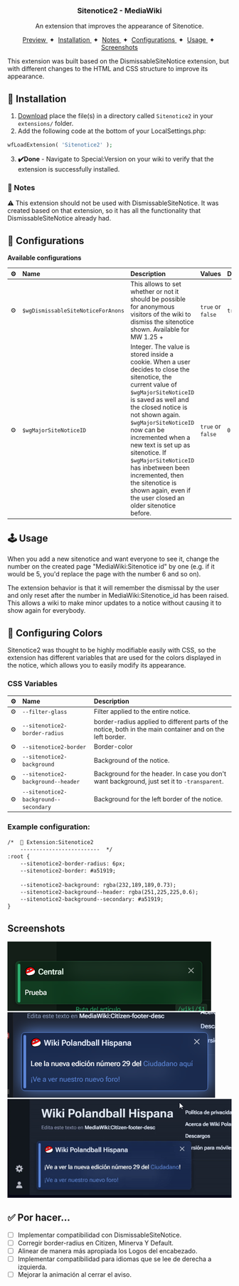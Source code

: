 <div align="center">
<h3>
Sitenotice2 - MediaWiki
</h3>
<p>An extension that improves the appearance of Sitenotice.</p>
</div>

<div align="center">
    <a href="https://central.staging.polandball.wiki/wiki/">
        Preview
    </a>
    <span>&nbsp;✦&nbsp;</span>
    <a href="#-installation">
        Installation
    </a>
    <span>&nbsp;✦&nbsp;</span>
    <a href="#-notes">
        Notes
    </a>
    <span>&nbsp;✦&nbsp;</span>
    <a href="#-configurations">
        Configurations
    </a>
    <span>&nbsp;✦&nbsp;</span>
    <a href="#-usage">
        Usage
    </a>
    <span>&nbsp;✦&nbsp;</span>
    <a href="#-screenshots">
        Screenshots
    </a>
</div>

<p></p>

<div align="left">
This extension was built based on the DismissableSiteNotice extension, but with different changes to the HTML and CSS structure to improve its appearance.
</div>

## 🚀 Installation
1. [Download](https://github.com/DarkGames26/mediawiki-extensions-Sitenotice2/archive/refs/heads/main.zip) place the file(s) in a directory called `Sitenotice2` in your `extensions/` folder.
2. Add the following code at the bottom of your LocalSettings.php:
```php
wfLoadExtension( 'Sitenotice2' );
```
3. **✔️Done** - Navigate to Special:Version on your wiki to verify that the extension is successfully installed.

### 👀 Notes
⚠️ This extension should not be used with DismissableSiteNotice. It was created based on that extension, so it has all the functionality that DismissableSiteNotice already had.

## 🧞 Configurations
**Available configurations**

| ⚙️ | Name | Description | Values | Default
:--- | :--- | :--- | :--- | :---
| ⚙️ | `$wgDismissableSiteNoticeForAnons` | This allows to set whether or not it should be possible for anonymous visitors of the wiki to dismiss the sitenotice shown. Available for MW 1.25 + | `true` or `false` | `true`
| ⚙️ | `$wgMajorSiteNoticeID` | Integer. The value is stored inside a cookie. When a user decides to close the sitenotice, the current value of `$wgMajorSiteNoticeID` is saved as well and the closed notice is not shown again. `$wgMajorSiteNoticeID` now can be incremented when a new text is set up as sitenotice. If `$wgMajorSiteNoticeID` has inbetween been incremented, then the sitenotice is shown again, even if the user closed an older sitenotice before. | `true` or `false` | `0`

## 🕹️ Usage
When you add a new sitenotice and want everyone to see it, change the number on the created page "MediaWiki:Sitenotice id" by one (e.g. if it would be 5, you'd replace the page with the number 6 and so on).

The extension behavior is that it will remember the dismissal by the user and only reset after the number in MediaWiki:Sitenotice_id has been raised. This allows a wiki to make minor updates to a notice without causing it to show again for everybody.

## 🎨 Configuring Colors
Sitenotice2 was thought to be highly modifiable easily with CSS, so the extension has different variables that are used for the colors displayed in the notice, which allows you to easily modify its appearance.
### CSS Variables
| ⚙️ | Name | Description
:--- | :--- | :---
| ⚙️ | `--filter-glass` | Filter applied to the entire notice.
| ⚙️ | `--sitenotice2-border-radius` | border-radius applied to different parts of the notice, both in the main container and on the left border.
| ⚙️ | `--sitenotice2-border` | Border-color
| ⚙️ | `--sitenotice2-background` | Background of the notice.
| ⚙️ | `--sitenotice2-background--header` | Background for the header. In case you don't want background, just set it to `-transparent`.
| ⚙️ | `--sitenotice2-background--secondary` | Background for the left border of the notice.

### Example configuration:
```
/*  🎨 Extension:Sitenotice2 
    -------------------------  */
:root {
	--sitenotice2-border-radius: 6px;
	--sitenotice2-border: #a51919;

	--sitenotice2-background: rgba(232,189,189,0.73);
	--sitenotice2-background--header: rgba(251,225,225,0.6);
	--sitenotice2-background--secondary: #a51919;
}
```

## Screenshots
<img src="img/Sitenotice2_Screenshot.png" height="auto" width="auto" /> 
<img src="img/Sitenotice2_Screenshot_2.png" height="auto" width="auto" /> 
<img src="img/Sitenotice2_Screenshot_3.gif" height="auto" width="auto" /> 


## ✅ Por hacer...

- [ ] Implementar compatibilidad con DismissableSiteNotice.
- [ ] Corregir border-radius en Citizen, Minerva Y Default.
- [ ] Alinear de manera más apropiada los Logos del encabezado.
- [ ] Implementar compatibilidad para idiomas que se lee de derecha a izquierda.
- [ ] Mejorar la animación al cerrar el aviso.
